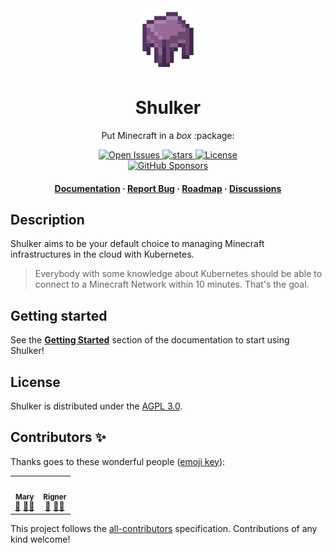 <div align="center">
  <img src=".github/assets/logo.png" alt="logo" width="100" height="auto" />
  <h1>Shulker</h1>
  <p>Put Minecraft in a <i>box</i> :package:</p>
  
  <p>
    <a href="https://github.com/IamBlueSlime/Shulker/issues/">
      <img src="https://img.shields.io/github/issues/IamBlueSlime/Shulker" alt="Open Issues" />
    </a>
    <a href="https://github.com/IamBlueSlime/Shulker/stargazers">
      <img src="https://img.shields.io/github/stars/IamBlueSlime/Shulker" alt="stars" />
    </a>
    <a href="https://github.com/IamBlueSlime/Shulker/blob/main/LICENSE">
      <img src="https://img.shields.io/github/license/IamBlueSlime/Shulker.svg" alt="License" />
    </a>
    <br />
    <a href="https://github.com/sponsors/IamBlueSlime">
      <img src="https://img.shields.io/github/sponsors/IamBlueSlime" alt="GitHub Sponsors" />
    </a>
  </p>
   
  <h4>
    <a href="https://shulker.jeremylvln.fr">Documentation</a>
    <span> · </span>
    <a href="https://github.com/IamBlueSlime/Shulker/issues">Report Bug</a>
    <span> · </span>
    <a href="https://github.com/users/IamBlueSlime/projects/2">Roadmap</a>
    <span> · </span>
    <a href="https://github.com/IamBlueSlime/Shulker/discussions">Discussions</a>
  </h4>
</div>

## Description

Shulker aims to be your default choice to managing Minecraft infrastructures
in the cloud with Kubernetes.

> Everybody with some knowledge about Kubernetes should be able to connect
> to a Minecraft Network within 10 minutes. That's the goal.

## Getting started

See the **[Getting Started](https://shulker.jeremylvln.fr/getting-started/prerequisites)**
section of the documentation to start using Shulker!

## License

Shulker is distributed under the [AGPL 3.0](LICENSE.txt).

## Contributors ✨

Thanks goes to these wonderful people ([emoji key](https://allcontributors.org/docs/en/emoji-key)):

<!-- ALL-CONTRIBUTORS-LIST:START - Do not remove or modify this section -->
<!-- prettier-ignore-start -->
<!-- markdownlint-disable -->
<table>
  <tr>
    <td align="center"><a href="https://github.com/Thog"><img src="https://avatars.githubusercontent.com/u/1760003?v=4?s=100" width="100px;" alt=""/><br /><sub><b>Mary</b></sub></a><br /><a href="#ideas-Thog" title="Ideas, Planning, & Feedback">🤔</a> <a href="#mentoring-Thog" title="Mentoring">🧑‍🏫</a></td>
    <td align="center"><a href="https://github.com/PSNRigner"><img src="https://avatars.githubusercontent.com/u/9195148?v=4?s=100" width="100px;" alt=""/><br /><sub><b>Rigner</b></sub></a><br /><a href="#ideas-PSNRigner" title="Ideas, Planning, & Feedback">🤔</a> <a href="#mentoring-PSNRigner" title="Mentoring">🧑‍🏫</a></td>
  </tr>
</table>

<!-- markdownlint-restore -->
<!-- prettier-ignore-end -->

<!-- ALL-CONTRIBUTORS-LIST:END -->

This project follows the [all-contributors](https://github.com/all-contributors/all-contributors) specification. Contributions of any kind welcome!
